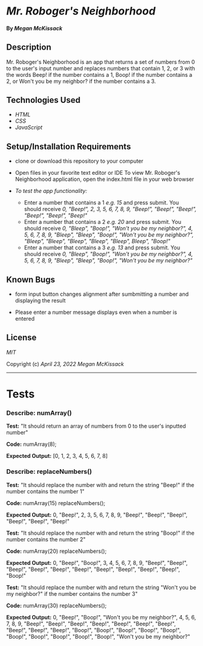 # _Mr. Roboger's Neighborhood_

#### By _**Megan McKissack**_

## Description

Mr. Roboger's Neighborhood is an app that returns a set of numbers from 0 to the user's input number and replaces numbers that contain 1, 2, or 3 with the words Beep! if the number contains a 1, Boop! if the number contains a 2, or Won't you be my neighbor? if the number contains a 3.

## Technologies Used

- _HTML_
- _CSS_
- _JavaScript_

## Setup/Installation Requirements

- clone or download this repository to your computer
- Open files in your favorite text editor or IDE
  To view Mr. Roboger's Neighborhood application, open the index.html file in your web browser

- _To test the app functionality:_

  - Enter a number that contains a 1 _e.g. 15_ and press submit. You should receive _0, "Beep!", 2, 3, 5, 6, 7, 8, 9, "Beep!", "Beep!", "Beep!", "Beep!", "Beep!", "Beep!"_
  - Enter a number that contains a 2 _e.g. 20_ and press submit. You should receive _0, "Bleep", "Boop!", "Won't you be my neighbor?", 4, 5, 6, 7, 8, 9, "Bleep", "Bleep", "Boop!", "Won't you be my neighbor?", "Bleep", "Bleep", "Bleep", "Bleep", "Bleep", Bleep", "Boop!"_
  - Enter a number that contains a 3 _e.g. 13_ and press submit. You should receive _0, "Bleep", "Boop!", "Won't you be my neighbor?", 4, 5, 6, 7, 8, 9, "Bleep", "Bleep", "Boop!", "Won't you be my neighbor?"_

## Known Bugs

- form input button changes alignment after sumbmitting a number and displaying the result

- Please enter a number message displays even when a number is entered

## License

_MIT_

Copyright (c) _April 23, 2022_ _Megan McKissack_

---

# Tests

### Describe: numArray()

**Test:** "It should return an array of numbers from 0 to the user's inputted number"

**Code:** numArray(8);

**Expected Output:** [0, 1, 2, 3, 4, 5, 6, 7, 8]

### Describe: replaceNumbers()

**Test:** "It should replace the number with and return the string "Beep!" if the number contains the number 1"

**Code:** numArray(15) replaceNumbers();

**Expected Output:** 0, "Beep!", 2, 3, 5, 6, 7, 8, 9, "Beep!", "Beep!", "Beep!", "Beep!", "Beep!", "Beep!"

**Test:** "It should replace the number with and return the string "Boop!" if the number contains the number 2"

**Code:** numArray(20) replaceNumbers();

**Expected Output:** 0, "Beep!", "Boop!", 3, 4, 5, 6, 7, 8, 9, "Beep!", "Beep!", "Beep!", "Beep!", "Beep!", "Beep!", "Beep!", "Beep!", "Beep!", "Beep!", "Boop!"

**Test:** "It should replace the number with and return the string "Won't you be my neighbor?" if the number contains the number 3"

**Code:** numArray(30) replaceNumbers();

**Expected Output:** 0, "Beep!", "Boop!", "Won't you be my neighbor?", 4, 5, 6, 7, 8, 9, "Beep!", "Beep!", "Beep!", "Beep!", "Beep!", "Beep!", "Beep!", "Beep!", "Beep!", "Beep!", "Boop!", "Boop!", "Boop!", "Boop!", "Boop!", "Boop!", "Boop!", "Boop!", "Boop!", "Boop!", "Won't you be my neighbor?"
